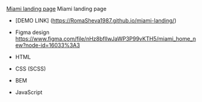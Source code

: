 <a href="https://RomaSheva1987.github.io/miami-landing/">Miami landing page</a>
Miami landing page
- [DEMO LINK] (https://RomaSheva1987.github.io/miami-landing/)

- Figma design 
https://www.figma.com/file/nHz8bflIwJaWP3P99vKTH5/miami_home_new?node-id=16033%3A3

- HTML

- CSS (SCSS)

- BEM

- JavaScript
